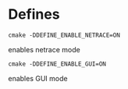 # Defines

`cmake -DDEFINE_ENABLE_NETRACE=ON` 

enables netrace mode

`cmake -DDEFINE_ENABLE_GUI=ON`

enables GUI mode
